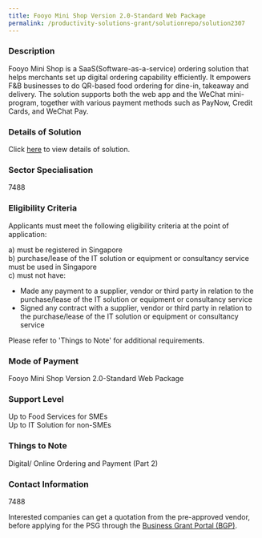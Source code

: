 ```yaml
---
title: Fooyo Mini Shop Version 2.0-Standard Web Package
permalink: /productivity-solutions-grant/solutionrepo/solution2307
---
```


### Description

Fooyo Mini Shop is a SaaS(Software-as-a-service) ordering solution that helps merchants set up digital ordering capability efficiently. It empowers F&B businesses to do QR-based food ordering for dine-in, takeaway and delivery. The solution supports both the web app and the WeChat mini-program, together with various payment methods such as PayNow, Credit Cards, and WeChat Pay.

### Details of Solution

Click <a href='Fooyo Pte. Ltd.' target='_blank' rel='noopener'>here</a> to view details of solution.

### Sector Specialisation

 7488 

### Eligibility Criteria

Applicants must meet the following eligibility criteria at the point of application:

a) must be registered in Singapore <br>
b) purchase/lease of the IT solution or equipment or consultancy service must be used in Singapore <br>
c) must not have:
- Made any payment to a supplier, vendor or third party in relation to the purchase/lease of the IT solution or equipment or consultancy service
- Signed any contract with a supplier, vendor or third party in relation to the purchase/lease of the IT solution or equipment or consultancy service

Please refer to 'Things to Note' for additional requirements.

### Mode of Payment
Fooyo Mini Shop Version 2.0-Standard Web Package

### Support Level
Up to Food Services for SMEs <br>
Up to IT Solution for non-SMEs

### Things to Note
Digital/ Online Ordering and Payment (Part 2)

### Contact Information
7488

Interested companies can get a quotation from the pre-approved vendor, before applying for the PSG through the <a target='_blank' rel='noopener' href='https://www.businessgrants.gov.sg/'>Business Grant Portal (BGP)</a>.

